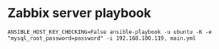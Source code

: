 # Zabbix server playbook
```
ANSIBLE_HOST_KEY_CHECKING=False ansible-playbook -u ubuntu -K -e "mysql_root_password=password" -i 192.168.100.119, main.yml
```